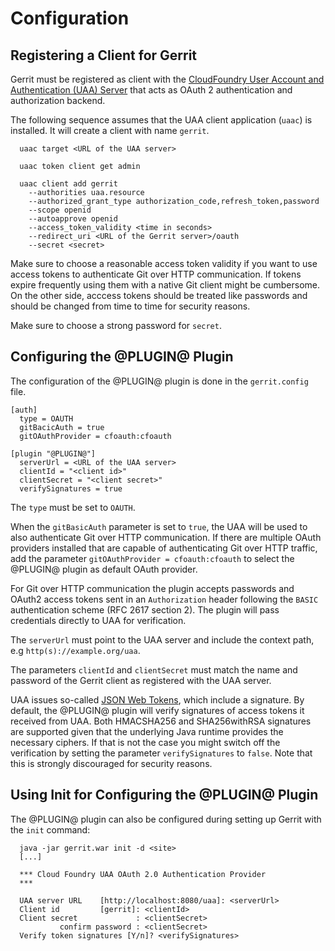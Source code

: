 Configuration
=============

## Registering a Client for Gerrit

Gerrit must be registered as client with the [CloudFoundry User Account and
Authentication (UAA) Server](https://github.com/cloudfoundry/uaa) that acts
as OAuth 2 authentication and authorization backend.

The following sequence assumes that the UAA client application (`uaac`) is
installed. It will create a client with name `gerrit`.

```
  uaac target <URL of the UAA server>

  uaac token client get admin

  uaac client add gerrit
    --authorities uaa.resource
    --authorized_grant_type authorization_code,refresh_token,password
    --scope openid
    --autoapprove openid
    --access_token_validity <time in seconds>
    --redirect_uri <URL of the Gerrit server>/oauth
    --secret <secret>
```

Make sure to choose a reasonable access token validity if you want to use
access tokens to authenticate Git over HTTP communication. If tokens expire
frequently using them with a native Git client might be cumbersome.
On the other side, acccess tokens should be treated like passwords and
should be changed from time to time for security reasons.

Make sure to choose a strong password for `secret`.

## Configuring the @PLUGIN@ Plugin

The configuration of the @PLUGIN@ plugin is done in the `gerrit.config`
file.

```
[auth]
  type = OAUTH
  gitBacicAuth = true
  gitOAuthProvider = cfoauth:cfoauth

[plugin "@PLUGIN@"]
  serverUrl = <URL of the UAA server>
  clientId = "<client id>"
  clientSecret = "<client secret>"
  verifySignatures = true
```

The `type` must be set to `OAUTH`.
 
When the `gitBasicAuth` parameter is set to `true`, the UAA will be used
to also authenticate Git over HTTP communication. If there are multiple
OAuth providers installed that are capable of authenticating Git over HTTP
traffic, add the parameter `gitOAuthProvider = cfoauth:cfoauth` to select
the @PLUGIN@ plugin as default OAuth provider.

For Git over HTTP communication the plugin accepts passwords and OAuth2
access tokens sent in an `Authorization` header following the `BASIC`
authentication scheme (RFC 2617 section 2). The plugin will pass
credentials directly to UAA for verification.

The `serverUrl` must point to the UAA server and include the
context path, e.g `http(s)://example.org/uaa`.

The parameters `clientId` and `clientSecret` must match the name and
password of the Gerrit client as registered with the UAA server.

UAA issues so-called [JSON Web Tokens](http://tools.ietf.org/html/rfc7519]),
which include a signature. By default, the @PLUGIN@ plugin will verify
signatures of access tokens it received from UAA. Both HMACSHA256 and
SHA256withRSA signatures are supported given that the underlying Java runtime
provides the necessary ciphers. If that is not the case you might switch off
the verification by setting the parameter `verifySignatures` to `false`.
Note that this is strongly discouraged for security reasons.

## Using Init for Configuring the @PLUGIN@ Plugin

The @PLUGIN@ plugin can also be configured during setting up Gerrit with
the `init` command:

```
  java -jar gerrit.war init -d <site>
  [...]

  *** Cloud Foundry UAA OAuth 2.0 Authentication Provider
  ***

  UAA server URL    [http://localhost:8080/uaa]: <serverUrl>
  Client id         [gerrit]: <clientId>
  Client secret             : <clientSecret>
           confirm password : <clientSecret>
  Verify token signatures [Y/n]? <verifySignatures>
```

